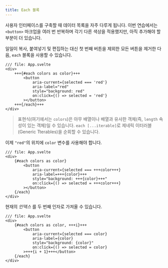 ```yaml
---
title: Each 블록
---
```


사용자 인터페이스를 구축할 때 데이터 목록을 자주 다루게 됩니다. 이번 연습에서는 `<button>` 마크업을 여러 번 반복하며 각기 다른 색상을 적용했지만, 아직 추가해야 할 부분이 더 있습니다.

일일이 복사, 붙여넣기 및 편집하는 대신 첫 번째 버튼을 제외한 모든 버튼을 제거한 다음, `each` 블록을 사용할 수 있습니다.

```svelte
/// file: App.svelte
<div>
	+++{#each colors as color}+++
		<button
			aria-current={selected === 'red'}
			aria-label="red"
			style="background: red"
			on:click={() => selected = 'red'}
		></button>
	+++{/each}+++
</div>
```

> 표현식(여기에서는 `colors`)은 아무 배열이나 배열과 유사한 객체(즉, `length` 속성이 있는 객체)일 수 있습니다. `each [...iterable]`로 제네릭 이터러블(Generic Tterables)을 순회할 수 있습니다.

이제 `"red"`의 위치에 `color` 변수를 사용해야 합니다.

```svelte
/// file: App.svelte
<div>
	{#each colors as color}
		<button
			aria-current={selected === +++color+++}
			aria-label=+++{color}+++
			style="background: +++{color}+++"
			on:click={() => selected = +++color+++}
		></button>
	{/each}
</div>
```

현재의 _인덱스_ 를 두 번째 인자로 가져올 수 있습니다.

```svelte
/// file: App.svelte
<div>
	{#each colors as color, +++i}+++
		<button
			aria-current={selected === color}
			aria-label={color}
			style="background: {color}"
			on:click={() => selected = color}
		>+++{i + 1}+++</button>
	{/each}
</div>
```
